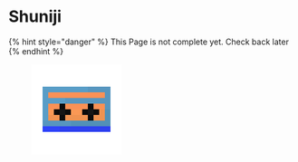 # Shuniji

{% hint style="danger" %}
This Page is not complete yet. Check back later
{% endhint %}

<figure><img src="https://github.com/ItsMePok/PFE/blob/wikiAssets/cassette/cassette_shuniji.png?raw=true" alt=""><figcaption></figcaption></figure>
